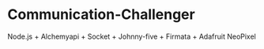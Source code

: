 # Communication-Challenger
Node.js + Alchemyapi + Socket + Johnny-five + Firmata + Adafruit NeoPixel
